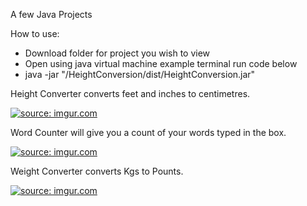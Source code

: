 A few Java Projects

How to use:
- Download folder for project you wish to view
- Open using java virtual machine example terminal run code below
- java -jar "/HeightConversion/dist/HeightConversion.jar"

Height Converter
converts feet and inches to centimetres.

<a href="https://i.imgur.com/kujy26t.png"><img src="https://i.imgur.com/kujy26t.png" title="source: imgur.com" /></a>

Word Counter
will give you a count of your words typed in the box.

<a href="https://i.imgur.com/LoveiR5.png"><img src="https://i.imgur.com/LoveiR5.png" title="source: imgur.com" /></a>

Weight Converter
converts Kgs to Pounts.

<a href="https://i.imgur.com/CmT4u3v.png"><img src="https://i.imgur.com/CmT4u3v.png" title="source: imgur.com" /></a>